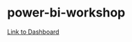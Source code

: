 # power-bi-workshop
[Link to Dashboard](https://app.powerbi.com/view?r=eyJrIjoiMGNjNTNiYzYtMzliMy00Mzc4LWFjNzUtMTYzZGMzYmFhYzE3IiwidCI6IjEwMWRhNTg3LTE4NDMtNGY1Mi04YjhhLTE3YjA2OWM2NmQzMyIsImMiOjJ9)
